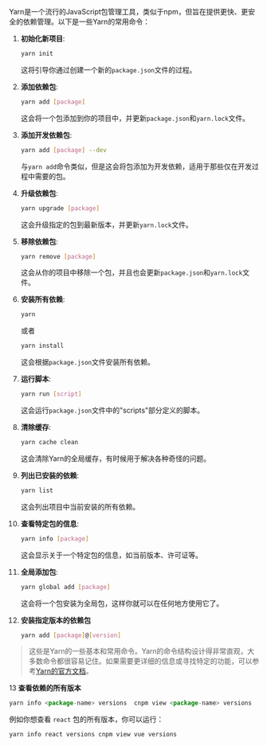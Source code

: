 Yarn是一个流行的JavaScript包管理工具，类似于npm，但旨在提供更快、更安全的依赖管理。以下是一些Yarn的常用命令：

1. **初始化新项目**:
   ```sh
   yarn init
   ```
   这将引导你通过创建一个新的`package.json`文件的过程。

2. **添加依赖包**:
   ```sh
   yarn add [package]
   ```
   这会将一个包添加到你的项目中，并更新`package.json`和`yarn.lock`文件。

3. **添加开发依赖包**:
   ```sh
   yarn add [package] --dev
   ```
   与`yarn add`命令类似，但是这会将包添加为开发依赖，适用于那些仅在开发过程中需要的包。

4. **升级依赖包**:
   ```sh
   yarn upgrade [package]
   ```
   这会升级指定的包到最新版本，并更新`yarn.lock`文件。

5. **移除依赖包**:
   ```sh
   yarn remove [package]
   ```
   这会从你的项目中移除一个包，并且也会更新`package.json`和`yarn.lock`文件。

6. **安装所有依赖**:
   ```sh
   yarn
   ```
   或者
   ```sh
   yarn install
   ```
   这会根据`package.json`文件安装所有依赖。

7. **运行脚本**:
   ```sh
   yarn run [script]
   ```
   这会运行`package.json`文件中的"scripts"部分定义的脚本。

8. **清除缓存**:
   ```sh
   yarn cache clean
   ```
   这会清除Yarn的全局缓存，有时候用于解决各种奇怪的问题。

9. **列出已安装的依赖**:
   ```sh
   yarn list
   ```
   这会列出项目中当前安装的所有依赖。

10. **查看特定包的信息**:
    ```sh
    yarn info [package]
    ```
    这会显示关于一个特定包的信息，如当前版本、许可证等。

11. **全局添加包**:
    ```sh
    yarn global add [package]
    ```
    这会将一个包安装为全局包，这样你就可以在任何地方使用它了。

12. **安装指定版本的依赖包**
    ```sh
    yarn add [package]@[version]
    ```
> 这些是Yarn的一些基本和常用命令。Yarn的命令结构设计得非常直观，大多数命令都很容易记住。如果需要更详细的信息或寻找特定的功能，可以参考[Yarn的官方文档](https://yarnpkg.com/lang/en/docs/cli/)。

13 **查看依赖的所有版本**

```js
yarn info <package-name> versions  cnpm view <package-name> versions
```

例如你想查看 `react` 包的所有版本，你可以运行：

```js
yarn info react versions cnpm view vue versions
```

